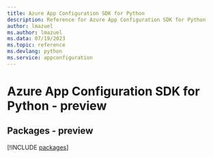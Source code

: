 ```yaml
---
title: Azure App Configuration SDK for Python
description: Reference for Azure App Configuration SDK for Python
author: lmazuel
ms.author: lmazuel
ms.data: 07/19/2023
ms.topic: reference
ms.devlang: python
ms.service: appconfiguration
---
```

# Azure App Configuration SDK for Python - preview
## Packages - preview
[!INCLUDE [packages](app-configuration-index.md)]